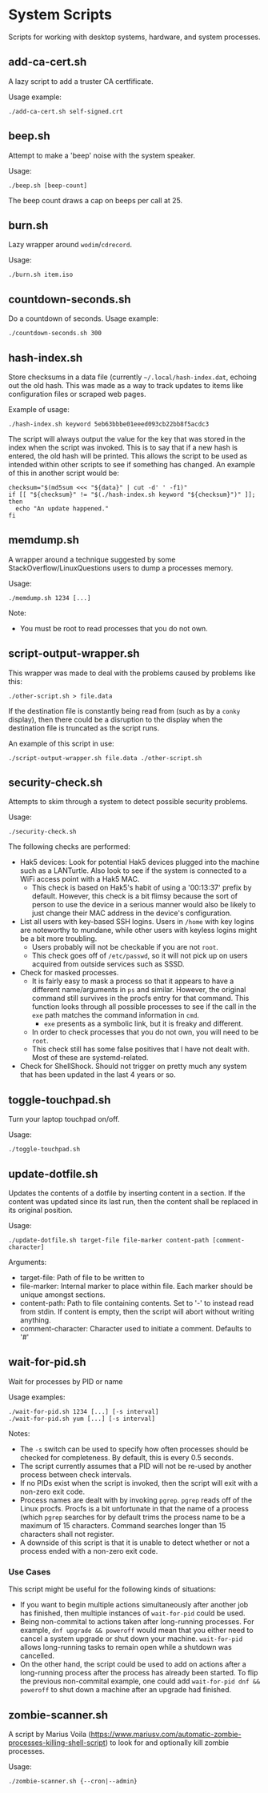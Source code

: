 
# System Scripts

Scripts for working with desktop systems, hardware, and system processes.

## add-ca-cert.sh

A lazy script to add a truster CA certfificate.

Usage example:

    ./add-ca-cert.sh self-signed.crt

## beep.sh

Attempt to make a 'beep' noise with the system speaker.

Usage:

    ./beep.sh [beep-count]

The beep count draws a cap on beeps per call at 25.

## burn.sh

Lazy wrapper around `wodim`/`cdrecord`.

Usage:

    ./burn.sh item.iso

## countdown-seconds.sh

Do a countdown of seconds. Usage example:

    ./countdown-seconds.sh 300

## hash-index.sh

Store checksums in a data file (currently `~/.local/hash-index.dat`, echoing out the old hash. This was made as a way to track updates to items like configuration files or scraped web pages.

Example of usage:

    ./hash-index.sh keyword 5eb63bbbe01eeed093cb22bb8f5acdc3

The script will always output the value for the key that was stored in the index when the script was invoked. This is to say that if a new hash is entered, the old hash will be printed. This allows the script to be used as intended within other scripts to see if something has changed. An example of this in another script would be:

    checksum="$(md5sum <<< "${data}" | cut -d' ' -f1)"
    if [[ "${checksum}" != "$(./hash-index.sh keyword "${checksum}")" ]]; then
      echo "An update happened."
    fi

## memdump.sh

A wrapper around a technique suggested by some StackOverflow/LinuxQuestions users to dump a processes memory.

Usage:

    ./memdump.sh 1234 [...]

Note:

* You must be root to read processes that you do not own.

## script-output-wrapper.sh

This wrapper was made to deal with the problems caused by problems like this:

    ./other-script.sh > file.data

If the destination file is constantly being read from (such as by a `conky` display), then there could be a disruption to the display when the destination file is truncated as the script runs.

An example of this script in use:

    ./script-output-wrapper.sh file.data ./other-script.sh

## security-check.sh

Attempts to skim through a system to detect possible security problems.

Usage:

    ./security-check.sh

The following checks are performed:

* Hak5 devices: Look for potential Hak5 devices plugged into the machine such as a LANTurtle. Also look to see if the system is connected to a WiFi access point with a Hak5 MAC.
   * This check is based on Hak5's habit of using a '00:13:37' prefix by default. However, this check is a bit flimsy because the sort of person to use the device in a serious manner would also be likely to just change their MAC address in the device's configuration.
* List all users with key-based SSH logins. Users in `/home` with key logins are noteworthy to mundane, while other users with keyless logins might be a bit more troubling.
   * Users probably will not be checkable if you are not `root`.
   * This check goes off of `/etc/passwd`, so it will not pick up on users acquired from outside services such as SSSD.
* Check for masked processes.
  * It is fairly easy to mask a process so that it appears to have a different name/arguments in `ps` and similar. However, the original command still survives in the procfs entry for that command. This function looks through all possible processes to see if the call in the `exe` path matches the command information in `cmd`.
     * `exe` presents as a symbolic link, but it is freaky and different.
  * In order to check processes that you do not own, you will need to be `root`.
  * This check still has some false positives that I have not dealt with. Most of these are systemd-related.
* Check for ShellShock. Should not trigger on pretty much any system that has been updated in the last 4 years or so.

## toggle-touchpad.sh

Turn your laptop touchpad on/off.

Usage:

    ./toggle-touchpad.sh

## update-dotfile.sh

Updates the contents of a dotfile by inserting content in a section. If the content was updated since its last run, then the content shall be replaced in its original position.

Usage:

    ./update-dotfile.sh target-file file-marker content-path [comment-character]

Arguments:

* target-file: Path of file to be written to
* file-marker: Internal marker to place within file. Each marker should be unique amongst sections.
* content-path: Path to file containing contents. Set to '-' to instead read from stdin. If content is empty, then the script will abort without writing anything.
* comment-character: Character used to initiate a comment. Defaults to '#'

## wait-for-pid.sh

Wait for processes by PID or name

Usage examples:

    ./wait-for-pid.sh 1234 [...] [-s interval]
    ./wait-for-pid.sh yum [...] [-s interval]

Notes:

* The `-s` switch can be used to specify how often processes should be checked for completeness. By default, this is every 0.5 seconds.
* The script currently assumes that a PID will not be re-used by another process between check intervals.
* If no PIDs exist when the script is invoked, then the script will exit with a non-zero exit code.
* Process names are dealt with by invoking `pgrep`. `pgrep` reads off of the Linux procfs. Procfs is a bit unfortunate in that the name of a process (which `pgrep` searches for by default trims the process name to be a maximum of 15 characters.
  Command searches longer than 15 characters shall not register.
* A downside of this script is that it is unable to detect whether or not a process ended with a non-zero exit code.

### Use Cases

This script might be useful for the following kinds of situations:

* If you want to begin multiple actions simultaneously after another job has finished, then multiple instances of `wait-for-pid` could be used.
* Being non-commital to actions taken after long-running processes. For example, `dnf upgrade && poweroff` would mean that you either need to cancel a system upgrade or shut down your machine. `wait-for-pid` allows long-running tasks to remain open while a shutdown was cancelled.
* On the other hand, the script could be used to add on actions after a long-running process after the process has already been started. To flip the previous non-commital example, one could add `wait-for-pid dnf && poweroff` to shut down a machine after an upgrade had finished.

## zombie-scanner.sh

A script by Marius Voila (https://www.mariusv.com/automatic-zombie-processes-killing-shell-script) to look for and optionally kill zombie processes.

Usage:

    ./zombie-scanner.sh {--cron|--admin}
